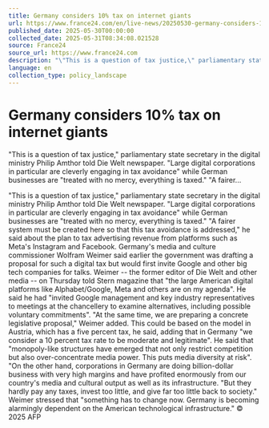 ```yaml
---
title: Germany considers 10% tax on internet giants
url: https://www.france24.com/en/live-news/20250530-germany-considers-10-tax-on-internet-giants
published_date: 2025-05-30T00:00:00
collected_date: 2025-05-31T08:34:08.021528
source: France24
source_url: https://www.france24.com
description: "\"This is a question of tax justice,\" parliamentary state secretary in the digital ministry Philip Amthor told Die Welt newspaper. \"Large digital corporations in particular are cleverly engaging in tax avoidance\" while German businesses are \"treated with no mercy, everything is taxed.\" \"A fairer..."
language: en
collection_type: policy_landscape
---
```


# Germany considers 10% tax on internet giants

"This is a question of tax justice," parliamentary state secretary in the digital ministry Philip Amthor told Die Welt newspaper. "Large digital corporations in particular are cleverly engaging in tax avoidance" while German businesses are "treated with no mercy, everything is taxed." "A fairer...

"This is a question of tax justice," parliamentary state secretary in the digital ministry Philip Amthor told Die Welt newspaper. "Large digital corporations in particular are cleverly engaging in tax avoidance" while German businesses are "treated with no mercy, everything is taxed." "A fairer system must be created here so that this tax avoidance is addressed," he said about the plan to tax advertising revenue from platforms such as Meta's Instagram and Facebook. Germany's media and culture commissioner Wolfram Weimer said earlier the government was drafting a proposal for such a digital tax but would first invite Google and other big tech companies for talks. Weimer -- the former editor of Die Welt and other media -- on Thursday told Stern magazine that "the large American digital platforms like Alphabet/Google, Meta and others are on my agenda". He said he had "invited Google management and key industry representatives to meetings at the chancellery to examine alternatives, including possible voluntary commitments". "At the same time, we are preparing a concrete legislative proposal," Weimer added. This could be based on the model in Austria, which has a five percent tax, he said, adding that in Germany "we consider a 10 percent tax rate to be moderate and legitimate". He said that "monopoly-like structures have emerged that not only restrict competition but also over-concentrate media power. This puts media diversity at risk". "On the other hand, corporations in Germany are doing billion-dollar business with very high margins and have profited enormously from our country's media and cultural output as well as its infrastructure. "But they hardly pay any taxes, invest too little, and give far too little back to society." Weimer stressed that "something has to change now. Germany is becoming alarmingly dependent on the American technological infrastructure." 
 © 2025 AFP